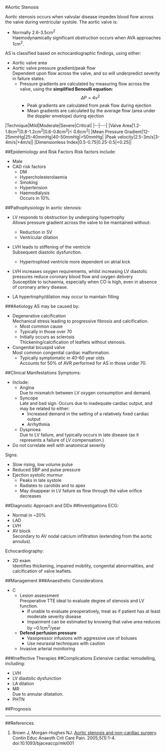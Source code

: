#Aortic Stenosis

Aortic stenosis occurs when valvular disease impedes blood flow across the valve during ventricular systole. The aortic valve is:
* Normally 2.6-3.5cm<sup>2</sup>  
Haemodynamically significant obstruction occurs when AVA approaches 1cm<sup>2</sup>.


AS is classified based on echocardiographic findings, using either:
* Aortic valve area
* Aortic valve pressure gradient/peak flow  
Dependent upon flow across the valve, and so will underpredict severity in failure states.
	* Pressure gradients are calculated by measuring flow across the valve, using the **simplified Benoulli equation:** $$ \Delta P = 4v^2$$  
		* Peak gradients are calculated from peak flow during ejection
		* Mean gradients are calculated by the average flow (area under the doppler envelope) during ejection


|Technique|Mild|Moderate|Severe|Critical|
|--|---|
|Valve Area|1.2-1.8cm<sup>2</sup>|0.8-1.2cm<sup>2</sup>|0.6-0.8cm<sup>2</sup>|< 0.6cm<sup>2</sup>|
|Mean Pressure Gradient|12-25mmHg|25-40mmHg|40-50mmHg|>50mmHg|
|Peak velocity|2.5-3m/s|3-4m/s|>4m/s||
|Dimensionless Index|0.5-0.75|0.25-0.5|<0.25||

##Epidemiology and Risk Factors
Risk factors include:
* Male
* CAD risk factors
	* DM
	* Hypercholesterolaemia
	* Smoking
	* Hypertension
	* Haemodialysis  
	Occurs in 10%.

##Pathophysiology
In aortic stenosis:
* LV responds to obstruction by undergoing hypertrophy  
Allows pressure gradient across the valve to be maintained without:
	* Reduction in SV
	* Ventricular dilation


* LVH leads to stiffening of the ventricle  
Subsequent diastolic dysfunction.
	* Hypertrophied ventricle more dependent on atrial kick
* LVH increases oxygen requirements, whilst increasing LV diastolic pressures reduce coronary blood flow and oxygen delivery  
Susceptible to ischaemia, especially when CO is high, even in absence of coronary artery disease.


* LA hypertrophy/dilation may occur to maintain filling


###Aetiology
AS may be caused by:
* Degenerative calcification  
Mechanical stress leading to progressive fibrosis and calcification.
	* Most common cause
	* Typically in those over 70
	* Initially occurs as sclerosis  
	Thickening/calcification of leaflets without stenosis.
* Congenital bicuspid valve  
Most common congenital cardiac malformation.
	* Typically symptomatic in 40-60 year olds  
	Accounts for 50% of AVR performed for AS in those under 70.


##Clinical Manifestations
Symptoms:
* Include:
	* Angina  
	Due to mismatch between LV oxygen consumption and demand.
	* Syncope  
	Late and bad sign. Occurs due to inadequate cardiac output, and may be related to either:
		* Increased demand in the setting of a relatively fixed cardiac output
		* Arrhythmia
	* Dyspnoea  
	Due to LV failure, and typically occurs in late disease (as it represents a failure of LV compensation.)
* Do not correlate well with anatomical severity

Signs:
* Slow rising, low volume pulse
* Reduced SBP and pulse pressure
* Ejection systolic murmur
	* Peaks in late systole
	* Radiates to carotids and to apex
	* May disappear in LV failure as flow through the valve orifice decreases


##Diagnostic Approach and DDx
##Investigations
ECG:
* Normal in ~20%
* LAD
* LVH  
* AV block  
Secondary to AV nodal calcium infiltration (extending from the aortic annulus).


Echocardiography:
* 2D exam  
Identifies thickening, impaired mobility, congenital abnormalities, and calcification of valve leaflets.

##Management
###Anaesthetic Considerations
* C
	* Lesion assessment  
	Preoperative TTE ideal to evaluate degree of stenosis and LV function.
		* If unable to evaluate preoperatively, treat as if patient has at least moderate severity disease
		* Impairment can be estimated by knowing that valve area reduces by ~0.1cm<sup>2</sup>/year
	* **Defend perfusion pressure**  
		* Vasopressor infusions with aggressive use of boluses
		* Use neuraxial techniques with caution
	* Invasive arterial monitoring


###Ineffective Therapies
##Complications
Extensive cardiac remodelling, including:
* LVH
* LV diastolic dysfunction
* LA dilation
* MR  
Due to annular dilatation.
* PHTN  


##Prognosis

---
##References
1. Brown J, Morgan-Hughes NJ. [Aortic stenosis and non-cardiac surgery](https://academic.oup.com/bjaed/article/5/1/1/339852). Contin Educ Anaesth Crit Care Pain. 2005;5(1):1-4. doi:10.1093/bjaceaccp/mki001